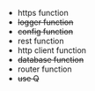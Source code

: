 * https function
* ~~logger function~~
* ~~config function~~
* rest function
* http client function
* ~~database function~~
* router function
* ~~use Q~~